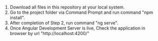 1) Download all files in this repository at your local system.
2) Go to the project folder via Command Prompt and run command "npm install".
3) After completion of Step 2, run command "ng serve".
4) Once Angular Development Server is live, Check the application in browser by url "http://localhost:4200/"
